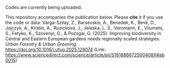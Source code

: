 Codes are currently being uploaded.

This repository accompanies the publication below. Please **cite** it if you use the code or data:
Varga-Szilay, Z., Barsevskis, A., Benedek, K., Bevk, D., Jojczyk, A., Kristin, A., Ruzickova, J., Jelaska, L. S., Veromann, E., Vilumets, S., Fetyko, K., Szovenyi, G., & Pozsgai, G. (2025). Improving biodiversity in Central and Eastern European gardens needs regionally scaled strategies. _Urban Forestry & Urban Greening_. https://doi.org/10.1016/j.ufug.2025.129074
(Link: https://www.sciencedirect.com/science/article/pii/S161886672500408X#ab0015)
